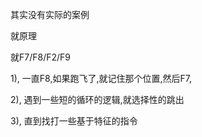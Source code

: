 其实没有实际的案例

就原理

就F7/F8/F2/F9



1), 一直F8,如果跑飞了,就记住那个位置,然后F7,

2), 遇到一些短的循环的逻辑,就选择性的跳出

3), 直到找打一些基于特征的指令